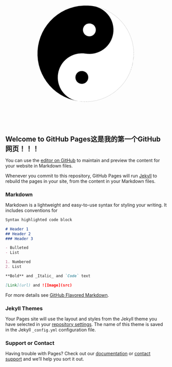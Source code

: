 
<html>
	<head>
		<meta charset="utf-8" />
		<title>CSS3实现旋转太极图效果</title>
		<style type="text/css">
			*{
				margin: 0;padding: 0;
			}
			.circlebox{
				width: 300px; 
				height: 300px;
				margin: 100px;
				position: relative;
				animation: move 2s infinite linear;
			}
			.circleblack{
				width: 300px;
				height: 300px;
				background: black;
				border-radius: 50%;
			}
			.circlewhite{
				width: 150px;
				height: 300px;
				background: white;
				border-top-right-radius:150px;
				border-bottom-right-radius: 150px;
				position: absolute;
				top: 0;
				right: 0;
			}
			.circlebb{
				width: 150px;
				height: 150px;
				background: black;
				border-radius: 50%;
				position: absolute;
				top: 0;
				left: 75px;
			}
			.circleww{
				width: 150px;
				height: 150px;
				background: white;
				border-radius: 50%;
				position: absolute;
				top: 150px;
				left: 75px;
			}
			.circlebbl{
				width: 40px;
				height: 40px;
				background: black;
				border-radius: 50%;
				position: absolute;
				top: 205px;
				left: 130px;
			}
			.circlewwl{
				width: 40px;
				height: 40px;
				background: white;
				border-radius: 50%;
				position: absolute;
				top: 55px;
				left: 130px;
			}
			@keyframes move{
				from{transform: rotate(0deg);}
				to{transform: rotate(360deg);}
			}
		</style>
	</head>
	<body>
		<div class="circlebox">
			<div class="circleblack"></div>
			<div class="circlewhite"></div>
			<div class="circlebb"></div>
			<div class="circleww"></div>
			<div class="circlebbl"></div>
			<div class="circlewwl"></div>
		</div>
	</body>
</html>





## Welcome to GitHub Pages这是我的第一个GitHub网页！！！

You can use the [editor on GitHub](https://github.com/gaygyx/myH5/edit/gh-pages/index.md) to maintain and preview the content for your website in Markdown files.

Whenever you commit to this repository, GitHub Pages will run [Jekyll](https://jekyllrb.com/) to rebuild the pages in your site, from the content in your Markdown files.

### Markdown

Markdown is a lightweight and easy-to-use syntax for styling your writing. It includes conventions for

```markdown
Syntax highlighted code block

# Header 1
## Header 2
### Header 3

- Bulleted
- List

1. Numbered
2. List

**Bold** and _Italic_ and `Code` text

[Link](url) and ![Image](src)
```

For more details see [GitHub Flavored Markdown](https://guides.github.com/features/mastering-markdown/).

### Jekyll Themes

Your Pages site will use the layout and styles from the Jekyll theme you have selected in your [repository settings](https://github.com/gaygyx/myH5/settings). The name of this theme is saved in the Jekyll `_config.yml` configuration file.

### Support or Contact

Having trouble with Pages? Check out our [documentation](https://docs.github.com/categories/github-pages-basics/) or [contact support](https://github.com/contact) and we’ll help you sort it out.
